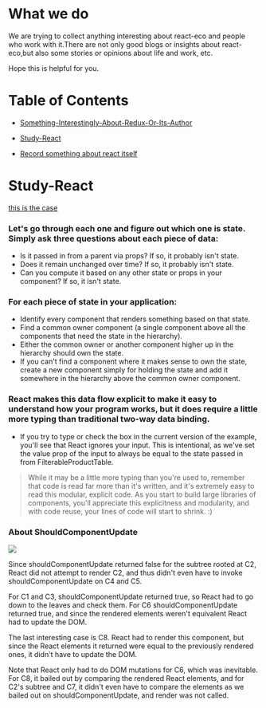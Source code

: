 # What we do
We are trying to collect anything interesting about react-eco and people who work with it.There are not only good blogs or insights about react-eco,but also some stories or opinions about life and work, etc.

Hope this is helpful for you.

# Table of Contents
- [Something-Interestingly-About-Redux-Or-Its-Author](https://github.com/NE-SmallTown/react-heaven/blob/master/Something-Interestingly-About-Redux-Or-Its-Author.md)

- [Study-React](#study-react)

- [Record something about react itself](https://github.com/NE-SmallTown/react-heaven/blob/master/record.md)

# Study-React

[this is the case](http://codepen.io/snakajima/pen/JbYQvL)

### Let's go through each one and figure out which one is state. Simply ask three questions about each piece of data:

- Is it passed in from a parent via props? If so, it probably isn't state.
- Does it remain unchanged over time? If so, it probably isn't state.
- Can you compute it based on any other state or props in your component? If so, it isn't state.

### For each piece of state in your application:

- Identify every component that renders something based on that state.
- Find a common owner component (a single component above all the components that need the state in the hierarchy).
- Either the common owner or another component higher up in the hierarchy should own the state.
- If you can't find a component where it makes sense to own the state, create a new component simply for holding the state and add it somewhere in the hierarchy above the common owner component.

### React makes this data flow explicit to make it easy to understand how your program works, but it does require a little more typing than traditional two-way data binding.

- If you try to type or check the box in the current version of the example, you'll see that React ignores your input. This is intentional, as we've set the value prop of the input to always be equal to the state passed in from FilterableProductTable.



> While it may be a little more typing than you're used to, remember that code is read far more than it's written, and it's extremely easy to read this modular, explicit code. As you start to build large libraries of components, you'll appreciate this explicitness and modularity, and with code reuse, your lines of code will start to shrink. :)


### About ShouldComponentUpdate

![](https://facebook.github.io/react/img/docs/should-component-update.png)

Since shouldComponentUpdate returned false for the subtree rooted at C2, React did not attempt to render C2, and thus didn't even have to invoke shouldComponentUpdate on C4 and C5.

For C1 and C3, shouldComponentUpdate returned true, so React had to go down to the leaves and check them. For C6 shouldComponentUpdate returned true, and since the rendered elements weren't equivalent React had to update the DOM.

The last interesting case is C8. React had to render this component, but since the React elements it returned were equal to the previously rendered ones, it didn't have to update the DOM.

Note that React only had to do DOM mutations for C6, which was inevitable. For C8, it bailed out by comparing the rendered React elements, and for C2's subtree and C7, it didn't even have to compare the elements as we bailed out on shouldComponentUpdate, and render was not called.

